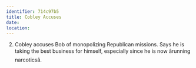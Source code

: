 ```yaml
---
identifier: 714c97b5
title: Cobley Accuses
date:  
location: 
---
```


2.  Cobley accuses Bob of monopolizing Republican missions. Says he is
    taking the best business for himself, especially since he is now
    ârunning narcoticsâ.
